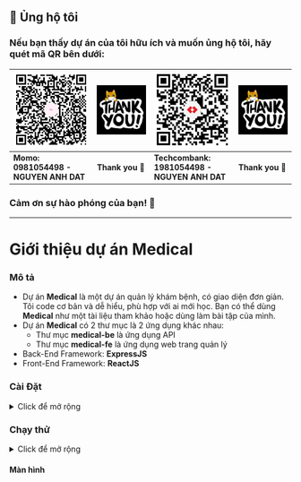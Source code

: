 
## 💝 Ủng hộ tôi

### Nếu bạn thấy dự án của tôi hữu ích và muốn ủng hộ tôi, hãy quét mã QR bên dưới:

| ![QR Code for MoMo](./img_github_momo_donate.png)                                                                             | ![Thank you](./img_thank_you.gif) | ![QR Code for Bank](./img_github_tech_donate.png) | ![Thank you](./img_thank_you.gif) |
|-------------------------------------------------------------------------------------------------------------------------------|-----------------------------------|---------------------------------------------------|-----------------------------------|
| **Momo:&nbsp;&nbsp;&nbsp;&nbsp;&nbsp;&nbsp;&nbsp;&nbsp;&nbsp;&nbsp;&nbsp;&nbsp;&nbsp;&nbsp;<br/>0981054498 - NGUYEN ANH DAT** | **Thank you 🙌**                  | **Techcombank:<br/>1981054498 - NGUYEN ANH DAT**  | **Thank you 🙌**                  |

### Cảm ơn sự hào phóng của bạn! 🙌

---

# Giới thiệu dự án Medical

### Mô tả

- Dự án **Medical** là một dự án quản lý khám bệnh, có giao diện đơn giản. Tôi code cơ bản và dễ hiểu, phù hợp với ai mới học. Bạn có thể dùng **Medical** như một tài liệu tham khảo hoặc dùng làm bài tập của mình.
- Dự án **Medical** có 2 thư mục là 2 ứng dụng khác nhau:
    - Thư mục **medical-be** là ứng dụng API
    - Thư mục **medical-fe** là ứng dụng web trang quản lý
- Back-End Framework: **ExpressJS**
- Front-End Framework: **ReactJS**

### Cài Đặt
<details>
<summary>Click để mở rộng</summary>
<br>

1. **Yêu cầu Node.js**
- Đảm bảo bạn đã cài đặt Node.js trên máy tính.

2. **Clone repository**
- Clone repository từ Github vào máy tính của bạn.

3. **Cài đặt medical-be**
- Bạn cần cài đặt ứng dụng API trước tiên.
- Mở thư mục **medical-be** bằng `VSCode` hoặc IDE của bạn, sau đó mở Terminal và chạy lệnh sau để cài đặt các dependencies:
    ```sh
    npm install
    ```
    hoặc
    ```sh
    yarn install
    ```
4. **Cấu hình biến môi trường**
- Mở tệp `.env.example`, đổi tên tệp thành `.env`, và điền các thông tin sau:
    - **PORT**: cổng mà API chạy
    - **PORT_SOCKET**: cổng mà Socket chạy
    - **MONGO_URL**: địa chỉ kết nối tới CSDL

5. **Ví dụ biến môi trường**
- Tệp `.env` có thể có nội dung như sau:
    - **PORT**: `8081`
        - `8081` là do bạn đặt, sao cho không trùng với cổng của các ứng dụng khác.
    - **PORT_SOCKET**: `3000`
        - `3000` là do bạn đặt, sao cho không trùng với cổng của các ứng dụng khác.
    - **MONGO_URL**: `mongodb://root:pass@localhost:27017`
        - Tôi đang sử dụng **Docker** để cài đặt **MongoDB**. Bạn cài đặt **Docker Desktop** vào máy. Sau đó, di chuyển đến thư mục **Medical**, nơi chứa file `docker-compose.yml`. Mở Terminal và chạy lệnh sau để cài đặt:
            ```sh
            docker-compose up -d
            ```
        - Bạn có thể cài đặt **MongoDB** trên máy và tạo 1 database cụ thể ví dụ database Medical chẳng hạn. Khi đó **MONGO_URL** sẽ thay đổi.

6. **Cài đặt medical-fe**
- Mở thư mục **medical-fe** bằng `VSCode` hoặc IDE của bạn, sau đó mở Terminal và chạy lệnh sau để cài đặt các dependencies:
    ```sh
    npm install
    ```
    hoặc
    ```sh
    yarn install
    ```

</details>


### Chạy thử
<details>
<summary>Click để mở rộng</summary>
<br>

1. **Chạy medical-be**

- Tạo tài khoản Admin:
    ```sh
    npm run createAdmin
    ```
    hoặc
    ```sh
    yarn createAdmin
    ```
    - Tài khoản Admin:
        ```js
        {
            password: "123456",
            activeStatus: true,
            userType: "admin",
            name: "Admin",
            email: "admin@gmail.com",
            fullName: "Admin",
            gender: "male"
        }
        ```
- Khởi chạy dev:
     ```sh
    npm run dev
    ```
    hoặc
    ```sh
    yarn dev
    ```
- Khởi chạy product:
     ```sh
    npm run start
    ```
    hoặc
    ```sh
    yarn start
    ```

2. **Chạy medical-fe**
- Khởi chạy dev:
     ```sh
    npm run dev
    ```
    hoặc
    ```sh
    yarn dev
    ```

</details>

#### Màn hình
